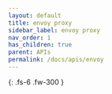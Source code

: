 ```yaml
---
layout: default
title: envoy proxy
sidebar_label: envoy proxy
nav_order: 1
has_children: true
parent: APIs
permalink: /docs/apis/envoy
---
```


{: .fs-6 .fw-300 }
